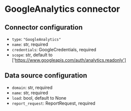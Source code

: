# GoogleAnalytics connector

## Connector configuration

* `type`: `"GoogleAnalytics"`
* `name`: str, required
* `credentials`: GoogleCredentials, required
* `scope`: str, default to ['https://www.googleapis.com/auth/analytics.readonly']


## Data source configuration

* `domain`: str, required
* `name`: str, required
* `load`: bool, default to None
* `report_request`: ReportRequest, required
